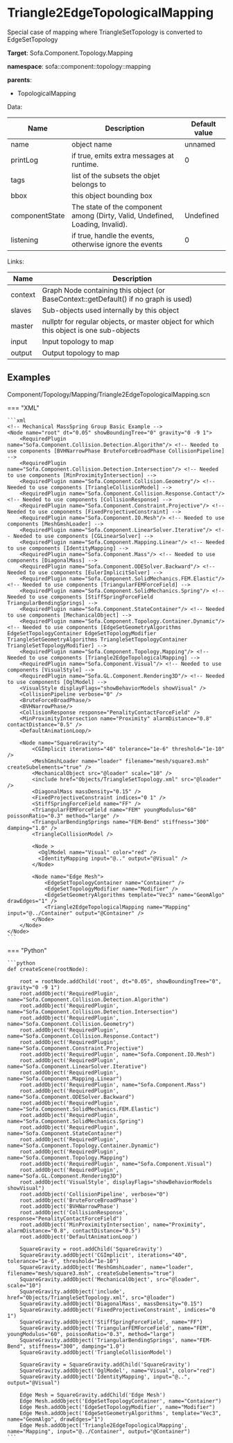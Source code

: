 # Triangle2EdgeTopologicalMapping

Special case of mapping where TriangleSetTopology is converted to EdgeSetTopology


__Target__: Sofa.Component.Topology.Mapping

__namespace__: sofa::component::topology::mapping

__parents__: 

- TopologicalMapping

Data: 

<table>
<thead>
    <tr>
        <th>Name</th>
        <th>Description</th>
        <th>Default value</th>
    </tr>
</thead>
<tbody>
	<tr>
		<td>name</td>
		<td>
object name
</td>
		<td>unnamed</td>
	</tr>
	<tr>
		<td>printLog</td>
		<td>
if true, emits extra messages at runtime.
</td>
		<td>0</td>
	</tr>
	<tr>
		<td>tags</td>
		<td>
list of the subsets the objet belongs to
</td>
		<td></td>
	</tr>
	<tr>
		<td>bbox</td>
		<td>
this object bounding box
</td>
		<td></td>
	</tr>
	<tr>
		<td>componentState</td>
		<td>
The state of the component among (Dirty, Valid, Undefined, Loading, Invalid).
</td>
		<td>Undefined</td>
	</tr>
	<tr>
		<td>listening</td>
		<td>
if true, handle the events, otherwise ignore the events
</td>
		<td>0</td>
	</tr>

</tbody>
</table>

Links: 

| Name | Description |
| ---- | ----------- |
|context|Graph Node containing this object (or BaseContext::getDefault() if no graph is used)|
|slaves|Sub-objects used internally by this object|
|master|nullptr for regular objects, or master object for which this object is one sub-objects|
|input|Input topology to map|
|output|Output topology to map|



## Examples

Component/Topology/Mapping/Triangle2EdgeTopologicalMapping.scn

=== "XML"

    ```xml
    <!-- Mechanical MassSpring Group Basic Example -->
    <Node name="root" dt="0.05" showBoundingTree="0" gravity="0 -9 1">
        <RequiredPlugin name="Sofa.Component.Collision.Detection.Algorithm"/> <!-- Needed to use components [BVHNarrowPhase BruteForceBroadPhase CollisionPipeline] -->
        <RequiredPlugin name="Sofa.Component.Collision.Detection.Intersection"/> <!-- Needed to use components [MinProximityIntersection] -->
        <RequiredPlugin name="Sofa.Component.Collision.Geometry"/> <!-- Needed to use components [TriangleCollisionModel] -->
        <RequiredPlugin name="Sofa.Component.Collision.Response.Contact"/> <!-- Needed to use components [CollisionResponse] -->
        <RequiredPlugin name="Sofa.Component.Constraint.Projective"/> <!-- Needed to use components [FixedProjectiveConstraint] -->
        <RequiredPlugin name="Sofa.Component.IO.Mesh"/> <!-- Needed to use components [MeshGmshLoader] -->
        <RequiredPlugin name="Sofa.Component.LinearSolver.Iterative"/> <!-- Needed to use components [CGLinearSolver] -->
        <RequiredPlugin name="Sofa.Component.Mapping.Linear"/> <!-- Needed to use components [IdentityMapping] -->
        <RequiredPlugin name="Sofa.Component.Mass"/> <!-- Needed to use components [DiagonalMass] -->
        <RequiredPlugin name="Sofa.Component.ODESolver.Backward"/> <!-- Needed to use components [EulerImplicitSolver] -->
        <RequiredPlugin name="Sofa.Component.SolidMechanics.FEM.Elastic"/> <!-- Needed to use components [TriangularFEMForceField] -->
        <RequiredPlugin name="Sofa.Component.SolidMechanics.Spring"/> <!-- Needed to use components [StiffSpringForceField TriangularBendingSprings] -->
        <RequiredPlugin name="Sofa.Component.StateContainer"/> <!-- Needed to use components [MechanicalObject] -->
        <RequiredPlugin name="Sofa.Component.Topology.Container.Dynamic"/> <!-- Needed to use components [EdgeSetGeometryAlgorithms EdgeSetTopologyContainer EdgeSetTopologyModifier TriangleSetGeometryAlgorithms TriangleSetTopologyContainer TriangleSetTopologyModifier] -->
        <RequiredPlugin name="Sofa.Component.Topology.Mapping"/> <!-- Needed to use components [Triangle2EdgeTopologicalMapping] -->
        <RequiredPlugin name="Sofa.Component.Visual"/> <!-- Needed to use components [VisualStyle] -->
        <RequiredPlugin name="Sofa.GL.Component.Rendering3D"/> <!-- Needed to use components [OglModel] -->
        <VisualStyle displayFlags="showBehaviorModels showVisual" />
        <CollisionPipeline verbose="0" />
        <BruteForceBroadPhase/>
        <BVHNarrowPhase/>
        <CollisionResponse response="PenalityContactForceField" />
        <MinProximityIntersection name="Proximity" alarmDistance="0.8" contactDistance="0.5" />
        <DefaultAnimationLoop/>
        
        <Node name="SquareGravity">
            <CGImplicit iterations="40" tolerance="1e-6" threshold="1e-10" />
            <MeshGmshLoader name="loader" filename="mesh/square3.msh" createSubelements="true" />
            <MechanicalObject src="@loader" scale="10" />
            <include href="Objects/TriangleSetTopology.xml" src="@loader" />
            <DiagonalMass massDensity="0.15" />
            <FixedProjectiveConstraint indices="0 1" />
            <StiffSpringForceField name="FF" />
            <TriangularFEMForceField name="FEM" youngModulus="60" poissonRatio="0.3" method="large" />
            <TriangularBendingSprings name="FEM-Bend" stiffness="300" damping="1.0" />
            <TriangleCollisionModel />
            
            <Node >
              <OglModel name="Visual" color="red" />
              <IdentityMapping input="@.." output="@Visual" />
            </Node>
    
            <Node name="Edge Mesh">
                <EdgeSetTopologyContainer name="Container" />
                <EdgeSetTopologyModifier name="Modifier" />
                <EdgeSetGeometryAlgorithms template="Vec3" name="GeomAlgo" drawEdges="1" />
                <Triangle2EdgeTopologicalMapping name="Mapping" input="@../Container" output="@Container" />
            </Node>
        </Node>
    </Node>
    ```

=== "Python"

    ```python
    def createScene(rootNode):

        root = rootNode.addChild('root', dt="0.05", showBoundingTree="0", gravity="0 -9 1")
        root.addObject('RequiredPlugin', name="Sofa.Component.Collision.Detection.Algorithm")
        root.addObject('RequiredPlugin', name="Sofa.Component.Collision.Detection.Intersection")
        root.addObject('RequiredPlugin', name="Sofa.Component.Collision.Geometry")
        root.addObject('RequiredPlugin', name="Sofa.Component.Collision.Response.Contact")
        root.addObject('RequiredPlugin', name="Sofa.Component.Constraint.Projective")
        root.addObject('RequiredPlugin', name="Sofa.Component.IO.Mesh")
        root.addObject('RequiredPlugin', name="Sofa.Component.LinearSolver.Iterative")
        root.addObject('RequiredPlugin', name="Sofa.Component.Mapping.Linear")
        root.addObject('RequiredPlugin', name="Sofa.Component.Mass")
        root.addObject('RequiredPlugin', name="Sofa.Component.ODESolver.Backward")
        root.addObject('RequiredPlugin', name="Sofa.Component.SolidMechanics.FEM.Elastic")
        root.addObject('RequiredPlugin', name="Sofa.Component.SolidMechanics.Spring")
        root.addObject('RequiredPlugin', name="Sofa.Component.StateContainer")
        root.addObject('RequiredPlugin', name="Sofa.Component.Topology.Container.Dynamic")
        root.addObject('RequiredPlugin', name="Sofa.Component.Topology.Mapping")
        root.addObject('RequiredPlugin', name="Sofa.Component.Visual")
        root.addObject('RequiredPlugin', name="Sofa.GL.Component.Rendering3D")
        root.addObject('VisualStyle', displayFlags="showBehaviorModels showVisual")
        root.addObject('CollisionPipeline', verbose="0")
        root.addObject('BruteForceBroadPhase')
        root.addObject('BVHNarrowPhase')
        root.addObject('CollisionResponse', response="PenalityContactForceField")
        root.addObject('MinProximityIntersection', name="Proximity", alarmDistance="0.8", contactDistance="0.5")
        root.addObject('DefaultAnimationLoop')

        SquareGravity = root.addChild('SquareGravity')
        SquareGravity.addObject('CGImplicit', iterations="40", tolerance="1e-6", threshold="1e-10")
        SquareGravity.addObject('MeshGmshLoader', name="loader", filename="mesh/square3.msh", createSubelements="true")
        SquareGravity.addObject('MechanicalObject', src="@loader", scale="10")
        SquareGravity.addObject('include', href="Objects/TriangleSetTopology.xml", src="@loader")
        SquareGravity.addObject('DiagonalMass', massDensity="0.15")
        SquareGravity.addObject('FixedProjectiveConstraint', indices="0 1")
        SquareGravity.addObject('StiffSpringForceField', name="FF")
        SquareGravity.addObject('TriangularFEMForceField', name="FEM", youngModulus="60", poissonRatio="0.3", method="large")
        SquareGravity.addObject('TriangularBendingSprings', name="FEM-Bend", stiffness="300", damping="1.0")
        SquareGravity.addObject('TriangleCollisionModel')

        SquareGravity = SquareGravity.addChild('SquareGravity')
        SquareGravity.addObject('OglModel', name="Visual", color="red")
        SquareGravity.addObject('IdentityMapping', input="@..", output="@Visual")

        Edge Mesh = SquareGravity.addChild('Edge Mesh')
        Edge Mesh.addObject('EdgeSetTopologyContainer', name="Container")
        Edge Mesh.addObject('EdgeSetTopologyModifier', name="Modifier")
        Edge Mesh.addObject('EdgeSetGeometryAlgorithms', template="Vec3", name="GeomAlgo", drawEdges="1")
        Edge Mesh.addObject('Triangle2EdgeTopologicalMapping', name="Mapping", input="@../Container", output="@Container")
    ```

